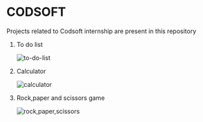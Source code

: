 # CODSOFT
Projects related to Codsoft internship are present in this repository
1) To do list


    ![to-do-list](https://github.com/VISHALSRIVASTAVA14/CODSOFT/assets/153887479/c650115b-a2fc-4d1e-b2d1-25e55600321e)


2) Calculator



   ![calculator](https://github.com/VISHALSRIVASTAVA14/CODSOFT/assets/153887479/de1d1c49-7398-4471-8faa-8ac78ed95fd0)


3) Rock,paper and scissors game



   ![rock,paper,scissors](https://github.com/VISHALSRIVASTAVA14/CODSOFT/assets/153887479/88ee5eb1-0b17-4c21-8db0-8589fb73f43d)

